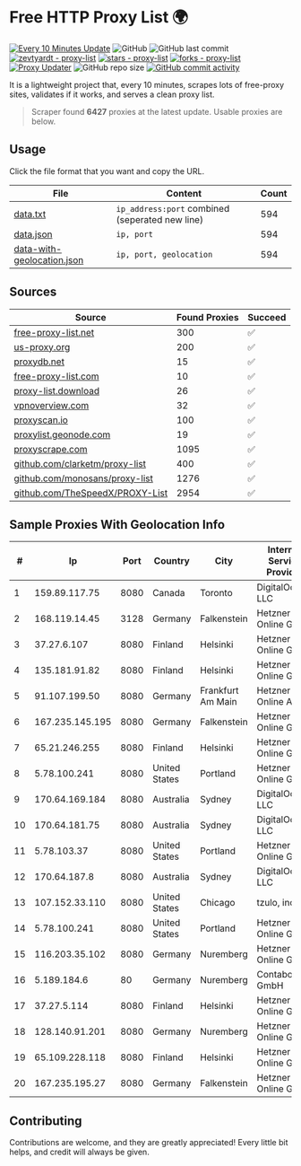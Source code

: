 
# Free HTTP Proxy List 🌍

[![Every 10 Minutes Update](https://github.com/mertguvencli/http-proxy-list/actions/workflows/main.yml/badge.svg?branch=main)](https://github.com/mertguvencli/http-proxy-list/actions/workflows/main.yml)
![GitHub](https://img.shields.io/github/license/mertguvencli/http-proxy-list)
![GitHub last commit](https://img.shields.io/github/last-commit/mertguvencli/http-proxy-list)
[![zevtyardt - proxy-list](https://img.shields.io/static/v1?label=zevtyardt&message=proxy-list&color=blue&logo=github)](https://github.com/zevtyardt/proxy-list "Go to GitHub repo")
[![stars - proxy-list](https://img.shields.io/github/stars/zevtyardt/proxy-list?style=social)](https://github.com/zevtyardt/proxy-list)
[![forks - proxy-list](https://img.shields.io/github/forks/zevtyardt/proxy-list?style=social)](https://github.com/zevtyardt/proxy-list)
[![Proxy Updater](https://github.com/zevtyardt/proxy-list/workflows/Proxy%20Updater/badge.svg)](https://github.com/zevtyardt/proxy-list/actions?query=workflow:"Proxy+Updater")
![GitHub repo size](https://img.shields.io/github/repo-size/zevtyardt/proxy-list)
[![GitHub commit activity](https://img.shields.io/github/commit-activity/m/zevtyardt/proxy-list?logo=commits)](https://github.com/zevtyardt/proxy-list/commits/main)

It is a lightweight project that, every 10 minutes, scrapes lots of free-proxy sites, validates if it works, and serves a clean proxy list.

> Scraper found **6427** proxies at the latest update. Usable proxies are below.

## Usage

Click the file format that you want and copy the URL.

|File|Content|Count|
|----|-------|-----|
|[data.txt](https://raw.githubusercontent.com/mertguvencli/http-proxy-list/main/proxy-list/data.txt)|`ip_address:port` combined (seperated new line)|594|
|[data.json](https://raw.githubusercontent.com/mertguvencli/http-proxy-list/main/proxy-list/data.json)|`ip, port`|594|
|[data-with-geolocation.json](https://raw.githubusercontent.com/mertguvencli/http-proxy-list/main/proxy-list/data-with-geolocation.json)|`ip, port, geolocation`|594|

## Sources

|Source|Found Proxies|Succeed|
|------|-------------|-------|
|[free-proxy-list.net](https://free-proxy-list.net)|300|✅|
|[us-proxy.org](https://www.us-proxy.org)|200|✅|
|[proxydb.net](http://proxydb.net)|15|✅|
|[free-proxy-list.com](https://free-proxy-list.com/?page=&port=&type%5B%5D=http&type%5B%5D=https&up_time=0&search=Search)|10|✅|
|[proxy-list.download](https://www.proxy-list.download/HTTP)|26|✅|
|[vpnoverview.com](https://vpnoverview.com/privacy/anonymous-browsing/free-proxy-servers)|32|✅|
|[proxyscan.io](https://www.proxyscan.io)|100|✅|
|[proxylist.geonode.com](https://proxylist.geonode.com/api/proxy-list?limit=300&page=1&sort_by=lastChecked&sort_type=desc&protocols=http,https)|19|✅|
|[proxyscrape.com](https://api.proxyscrape.com/v2/?request=displayproxies&protocol=http&timeout=10000&country=all&ssl=all&anonymity=all)|1095|✅|
|[github.com/clarketm/proxy-list](https://raw.githubusercontent.com/clarketm/proxy-list/master/proxy-list-raw.txt)|400|✅|
|[github.com/monosans/proxy-list](https://raw.githubusercontent.com/monosans/proxy-list/main/proxies/http.txt)|1276|✅|
|[github.com/TheSpeedX/PROXY-List](https://raw.githubusercontent.com/TheSpeedX/PROXY-List/master/http.txt)|2954|✅|


## Sample Proxies With Geolocation Info

|#|Ip|Port|Country|City|Internet Service Provider|
|-|--|----|-------|----|-------------------------|
|1|159.89.117.75|8080|Canada|Toronto|DigitalOcean, LLC|
|2|168.119.14.45|3128|Germany|Falkenstein|Hetzner Online GmbH|
|3|37.27.6.107|8080|Finland|Helsinki|Hetzner Online GmbH|
|4|135.181.91.82|8080|Finland|Helsinki|Hetzner Online GmbH|
|5|91.107.199.50|8080|Germany|Frankfurt Am Main|Hetzner Online AG|
|6|167.235.145.195|8080|Germany|Falkenstein|Hetzner Online GmbH|
|7|65.21.246.255|8080|Finland|Helsinki|Hetzner Online GmbH|
|8|5.78.100.241|8080|United States|Portland|Hetzner Online GmbH|
|9|170.64.169.184|8080|Australia|Sydney|DigitalOcean, LLC|
|10|170.64.181.75|8080|Australia|Sydney|DigitalOcean, LLC|
|11|5.78.103.37|8080|United States|Portland|Hetzner Online GmbH|
|12|170.64.187.8|8080|Australia|Sydney|DigitalOcean, LLC|
|13|107.152.33.110|8080|United States|Chicago|tzulo, inc.|
|14|5.78.100.241|8080|United States|Portland|Hetzner Online GmbH|
|15|116.203.35.102|8080|Germany|Nuremberg|Hetzner Online GmbH|
|16|5.189.184.6|80|Germany|Nuremberg|Contabo GmbH|
|17|37.27.5.114|8080|Finland|Helsinki|Hetzner Online GmbH|
|18|128.140.91.201|8080|Germany|Nuremberg|Hetzner Online GmbH|
|19|65.109.228.118|8080|Finland|Helsinki|Hetzner Online GmbH|
|20|167.235.195.27|8080|Germany|Falkenstein|Hetzner Online GmbH|



## Contributing

Contributions are welcome, and they are greatly appreciated! Every
little bit helps, and credit will always be given.

